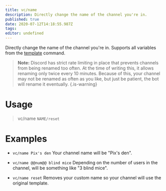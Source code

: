 ```yaml
---
title: vc/name
description: Directly change the name of the channel you're in.
published: true
date: 2020-07-12T14:18:55.987Z
tags:
editor: undefined
---
```


Directly change the name of the channel you're in. Supports all variables from the [template](/commands/template) command.

> **Note:** Discord has strict rate limiting in place that prevents channels from being renamed too often. At the time of writing this, it allows renaming only twice every 10 minutes. Because of this, your channel may not be renamed as often as you like, but just be patient, the bot will rename it eventually.
{.is-warning}

# Usage

> vc/name `NAME/reset`

# Examples

* `vc/name Pix's den`
Your channel name will be "Pix's den".

* `vc/name @@num@@ blind mice`
Depending on the number of users in the channel, will be something like "3 blind mice".

* `vc/name reset`
Removes your custom name so your channel will use the original template.